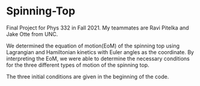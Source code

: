 # Spinning-Top
Final Project for Phys 332 in Fall 2021. My teammates are Ravi Pitelka and Jake Otte from UNC.

We determined the equation of motion(EoM) of the spinning top using Lagrangian and Hamiltonian kinetics with Euler angles as the coordinate.
By interpreting the EoM, we were able to determine the necessary conditions for the three different types of motion of the spinning top.

The three initial conditions are given in the beginning of the code.
